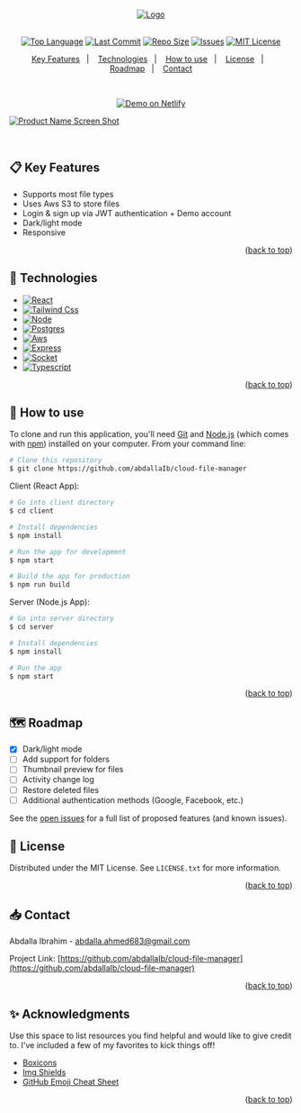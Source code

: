<a name="readme-top"></a>

<!-- PROJECT LOGO -->
<br />
<div align="center">
  <a href="https://github.com/abdallaIb/cloud-file-manager">
    <img src="https://cloud-file-manager.netlify.app/favicon.ico" alt="Logo">
  </a>
<br />
<br />

[![Top Language][top-language-shield]][top-language-url]
[![Last Commit][last-commit-shield]][last-commit-url]
[![Repo Size][repo-size-shield]][repo-size-url]
[![Issues][issues-shield]][issues-url]
[![MIT License][license-shield]][license-url]
<br />

<!-- TABLE OF CONTENTS -->
<p align="center">
  <a href="#clipboard-key-features">Key Features</a>&nbsp;&nbsp;&nbsp;|&nbsp;&nbsp;&nbsp;
  <a href="#rocket-technologies">Technologies</a>&nbsp;&nbsp;&nbsp;|&nbsp;&nbsp;&nbsp;
  <a href="#hammer-how-to-use">How to use</a>&nbsp;&nbsp;&nbsp;|&nbsp;&nbsp;&nbsp;
  <a href="#pencil-license">License</a>&nbsp;&nbsp;&nbsp;|&nbsp;&nbsp;&nbsp;
  <a href="#world_map-roadmap">Roadmap</a>&nbsp;&nbsp;&nbsp;|&nbsp;&nbsp;&nbsp;
  <a href="#inbox_tray-contact">Contact</a>
</p>
    <br />
<p align="center">
<a href="https://cloud-file-manager.netlify.app/" target="_blank">
    <img alt="Demo on Netlify" src="https://res.cloudinary.com/lukemorales/image/upload/v1599785319/readme_logos/demo_on_netlify_umjmch.png">
  </a>
  </p>
</div>

[![Product Name Screen Shot][product-screenshot]](https://cloud-file-manager.netlify.app)

</br>

<!-- Key Features -->

## :clipboard: Key Features

- Supports most file types
- Uses Aws S3 to store files
- Login & sign up via JWT authentication + Demo account
- Dark/light mode
- Responsive

<p align="right">(<a href="#readme-top">back to top</a>)</p>

<!-- Technologies-->

## :rocket: Technologies

- [![React][react.js]][react-url]
- [![Tailwind Css][tailwind-css]][tailwind-url]
- [![Node][node.js]][node-url]
- [![Postgres][postgres]][postgres-url]
- [![Aws][aws]][aws-url]
- [![Express][express.js]][express-url]
- [![Socket][socket.io]][socket-url]
- [![Typescript][typescript]][typescript-url]

<p align="right">(<a href="#readme-top">back to top</a>)</p>

<!-- How to use -->

## :hammer: How to use

To clone and run this application, you'll need [Git](https://git-scm.com) and [Node.js](https://nodejs.org/en/download/) (which comes with [npm](http://npmjs.com)) installed on your computer. From your command line:

```bash
# Clone this repository
$ git clone https://github.com/abdallaIb/cloud-file-manager
```

Client (React App):

```bash
# Go into client directory
$ cd client

# Install dependencies
$ npm install

# Run the app for development
$ npm start

# Build the app for production
$ npm run build
```

Server (Node.js App):

```bash
# Go into server directory
$ cd server

# Install dependencies
$ npm install

# Run the app
$ npm start
```

<p align="right">(<a href="#readme-top">back to top</a>)</p>

<!-- ROADMAP -->

## :world_map: Roadmap

- [x] Dark/light mode
- [ ] Add support for folders
- [ ] Thumbnail preview for files
- [ ] Activity change log
- [ ] Restore deleted files
- [ ] Additional authentication methods (Google, Facebook, etc.)

See the [open issues](https://github.com/othneildrew/Best-README-Template/issues) for a full list of proposed features (and known issues).

<!-- LICENSE -->

## :pencil: License

Distributed under the MIT License. See `LICENSE.txt` for more information.

<p align="right">(<a href="#readme-top">back to top</a>)</p>

<!-- CONTACT -->

## :inbox_tray: Contact

Abdalla Ibrahim - abdalla.ahmed683@gmail.com

Project Link: [https://github.com/abdallaIb/cloud-file-manager](https://github.com/abdallaIb/cloud-file-manager)

<p align="right">(<a href="#readme-top">back to top</a>)</p>

<!-- ACKNOWLEDGMENTS -->

## :sparkles: Acknowledgments

Use this space to list resources you find helpful and would like to give credit to. I've included a few of my favorites to kick things off!

- [Boxicons](https://boxicons.com/)
- [Img Shields](https://shields.io)
- [GitHub Emoji Cheat Sheet](https://www.webpagefx.com/tools/emoji-cheat-sheet)

<p align="right">(<a href="#readme-top">back to top</a>)</p>

<!-- MARKDOWN LINKS & IMAGES -->
<!-- https://www.markdownguide.org/basic-syntax/#reference-style-links -->

[repo-size-shield]: https://img.shields.io/github/repo-size/abdallaIb/cloud-file-manager.svg?style=for-the-badge
[repo-size-url]: https://img.shields.io/github/repo-size/abdallaIb/cloud-file-manager.svg
[top-language-shield]: https://img.shields.io/github/languages/top/abdallaIb/cloud-file-manager.svg?style=for-the-badge
[top-language-url]: https://img.shields.io/github/languages/top/abdallaIb/cloud-file-manager.svg
[last-commit-shield]: https://img.shields.io/github/last-commit/abdallaIb/cloud-file-manager.svg?style=for-the-badge
[last-commit-url]: https://img.shields.io/github/last-commit/abdallaIb/cloud-file-manager.svg
[issues-shield]: https://img.shields.io/github/issues/abdallaIb/cloud-file-manager.svg?style=for-the-badge
[issues-url]: https://github.com/abdallaIb/cloud-file-manager/issues
[license-shield]: https://img.shields.io/github/license/abdallaIb/cloud-file-manager.svg?style=for-the-badge
[license-url]: https://github.com/abdallaIb/cloud-file-manager/blob/master/LICENSE.txt
[product-screenshot]: https://www.abdalla.pro/assets/images/96e6ef0df909015c19322072ad506eb8.png
[react.js]: https://img.shields.io/badge/React-20232A?style=for-the-badge&logo=react&logoColor=61DAFB
[react-url]: https://reactjs.org/
[node.js]: https://img.shields.io/badge/Node.js-43853D?style=for-the-badge&logo=node.js&logoColor=white
[node-url]: https://nodejs.org/
[socket.io]: https://img.shields.io/badge/Socket.io-black?style=for-the-badge&logo=socket.io&badgeColor=010101
[socket-url]: https://scoket.io/
[express.js]: https://img.shields.io/badge/Express.js-404D59?style=for-the-badge
[express-url]: https://expressjs.com/
[typescript]: https://img.shields.io/badge/TypeScript-007ACC?style=for-the-badge&logo=typescript&logoColor=white
[typescript-url]: https://typescriptlang.org/
[tailwind-css]: https://img.shields.io/badge/Tailwind_CSS-38B2AC?style=for-the-badge&logo=tailwind-css&logoColor=white
[tailwind-url]: https://tailwindcss.com/
[redis]: https://img.shields.io/badge/redis-%23DD0031.svg?&style=for-the-badge&logo=redis&logoColor=white
[redis-url]: https://redis.io
[aws]: https://img.shields.io/badge/Amazon_AWS-FF9900?style=for-the-badge&logo=amazonaws&logoColor=white
[aws-url]: https://aws.amazon.com
[mongodb]: https://img.shields.io/badge/MongoDB-4EA94B?style=for-the-badge&logo=mongodb&logoColor=white
[mongodb-url]: https://www.mongodb.com/
[postgres]: https://img.shields.io/badge/PostgreSQL-316192?style=for-the-badge&logo=postgresql&logoColor=white
[postgres-url]: https://www.postgresql.org/
[stripe]: https://img.shields.io/badge/Stripe-626CD9?style=for-the-badge&logo=Stripe&logoColor=white
[stripe-url]: https://stripe.com
